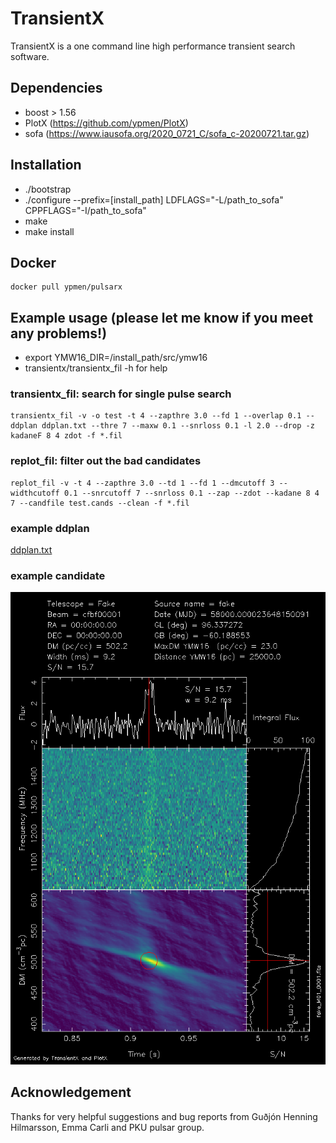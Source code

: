 # TransientX

TransientX is a one command line high performance transient search software.

## Dependencies

- boost > 1.56
- PlotX (https://github.com/ypmen/PlotX)
- sofa (https://www.iausofa.org/2020_0721_C/sofa_c-20200721.tar.gz)

## Installation
- ./bootstrap
- ./configure --prefix=[install_path] LDFLAGS="-L/path_to_sofa" CPPFLAGS="-I/path_to_sofa"
- make
- make install

## Docker
```
docker pull ypmen/pulsarx
```

## Example usage (**please let me know if you meet any problems!**)
- export YMW16_DIR=/install_path/src/ymw16
- transientx/transientx_fil -h for help

### transientx_fil: search for single pulse search 
```
transientx_fil -v -o test -t 4 --zapthre 3.0 --fd 1 --overlap 0.1 --ddplan ddplan.txt --thre 7 --maxw 0.1 --snrloss 0.1 -l 2.0 --drop -z kadaneF 8 4 zdot -f *.fil
```
### replot_fil: filter out the bad candidates
```
replot_fil -v -t 4 --zapthre 3.0 --td 1 --fd 1 --dmcutoff 3 --widthcutoff 0.1 --snrcutoff 7 --snrloss 0.1 --zap --zdot --kadane 8 4 7 --candfile test.cands --clean -f *.fil
```
### example ddplan
[ddplan.txt](examples/ddplan.txt)
### example candidate

![exmaple](examples/example.png)

## Acknowledgement
Thanks for very helpful suggestions and bug reports from Guðjón Henning Hilmarsson, Emma Carli and PKU pulsar group.

